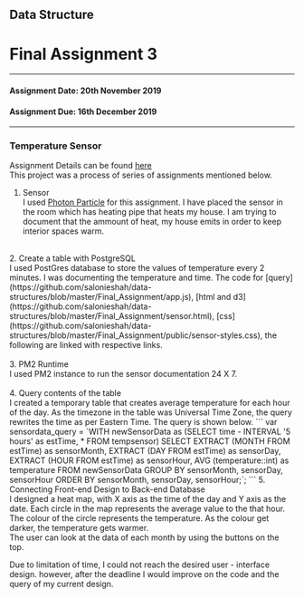 ## Data Structure<br/>
# Final Assignment 3 <br/>
---------------------------------------------------
#### Assignment Date: 20th November 2019<br/>
#### Assignment Due: 16th December 2019 <br/>
--------------------------------------------------
### Temperature Sensor <br/>

Assignment Details can be found [here](https://github.com/visualizedata/data-structures/blob/master/final_assignment_3.md) <br/>
This project was a process of series of assignments mentioned below.<br/>

1. Sensor <br/>
I used [Photon Particle](https://docs.particle.io/quickstart/photon/) for this assignment. I have placed the sensor in the room which has heating pipe that heats my house. I am trying to document that the ammount of heat, my house emits in order to keep interior spaces warm. </br>
<br/>
2. Create a table with PostgreSQL<br/>
I used PostGres database to store the values of temperature every 2 minutes. I was documenting the temperature and time.  
The code for [query](https://github.com/salonieshah/data-structures/blob/master/Final_Assignment/app.js), 
[html and d3](https://github.com/salonieshah/data-structures/blob/master/Final_Assignment/sensor.html), 
[css](https://github.com/salonieshah/data-structures/blob/master/Final_Assignment/public/sensor-styles.css), 
the following are linked with respective links. <br/>
<br/>
3. PM2 Runtime<br/>
I used PM2 instance to run the sensor documentation 24 X 7.<br/>
<br/>
4. Query contents of the table<br/>
I created a temporary table that creates average temperature for each hour of the day. As the timezone in the table was Universal Time Zone, the query rewrites the time as per Eastern Time.
The query is shown below.
```
var sensordata_query = `WITH newSensorData as (SELECT time - INTERVAL '5 hours' as estTime, * FROM tempsensor)
                        SELECT
                            EXTRACT (MONTH FROM estTime) as sensorMonth,
                            EXTRACT (DAY FROM estTime) as sensorDay,
                            EXTRACT (HOUR FROM estTime) as sensorHour,
                            AVG (temperature::int) as temperature
                            FROM newSensorData
                            GROUP BY sensorMonth, sensorDay, sensorHour
                            ORDER BY sensorMonth, sensorDay, sensorHour;`;
```
5. Connecting Front-end Design to Back-end Database </br>
I designed a heat map, with X axis as the time of the day and Y axis as the date. Each circle in the map represents the average value to the that hour. The colour of the circle represents the temperature. As the colour get darker, the temperature gets warmer. <br/>
The user can look at the data of each month by using the buttons on the top. <br/>

Due to limitation of time, I could not reach the desired user - interface design. however, after the deadline I would improve on the code and the query of my current design. <br/>



